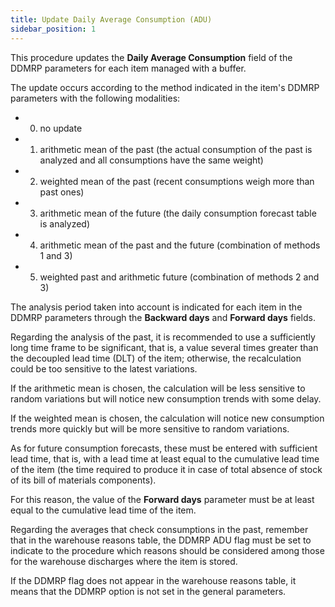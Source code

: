 ```yaml
---
title: Update Daily Average Consumption (ADU)
sidebar_position: 1
---
```

This procedure updates the **Daily Average Consumption** field of the DDMRP parameters for each item managed with a buffer.

The update occurs according to the method indicated in the item's DDMRP parameters with the following modalities:


  - 0) no update
  - 1) arithmetic mean of the past (the actual consumption of the past is analyzed and all consumptions have the same weight)
  - 2) weighted mean of the past (recent consumptions weigh more than past ones)
  - 3) arithmetic mean of the future (the daily consumption forecast table is analyzed)
  - 4) arithmetic mean of the past and the future (combination of methods 1 and 3)
  - 5) weighted past and arithmetic future (combination of methods 2 and 3)

The analysis period taken into account is indicated for each item in the DDMRP parameters through the **Backward days** and **Forward days** fields.

Regarding the analysis of the past, it is recommended to use a sufficiently long time frame to be significant, that is, a value several times greater than the decoupled lead time (DLT) of the item; otherwise, the recalculation could be too sensitive to the latest variations.

If the arithmetic mean is chosen, the calculation will be less sensitive to random variations but will notice new consumption trends with some delay.

If the weighted mean is chosen, the calculation will notice new consumption trends more quickly but will be more sensitive to random variations.

As for future consumption forecasts, these must be entered with sufficient lead time, that is, with a lead time at least equal to the cumulative lead time of the item (the time required to produce it in case of total absence of stock of its bill of materials components).

For this reason, the value of the **Forward days** parameter must be at least equal to the cumulative lead time of the item.

Regarding the averages that check consumptions in the past, remember that in the warehouse reasons table, the DDMRP ADU flag must be set to indicate to the procedure which reasons should be considered among those for the warehouse discharges where the item is stored.

If the DDMRP flag does not appear in the warehouse reasons table, it means that the DDMRP option is not set in the general parameters.